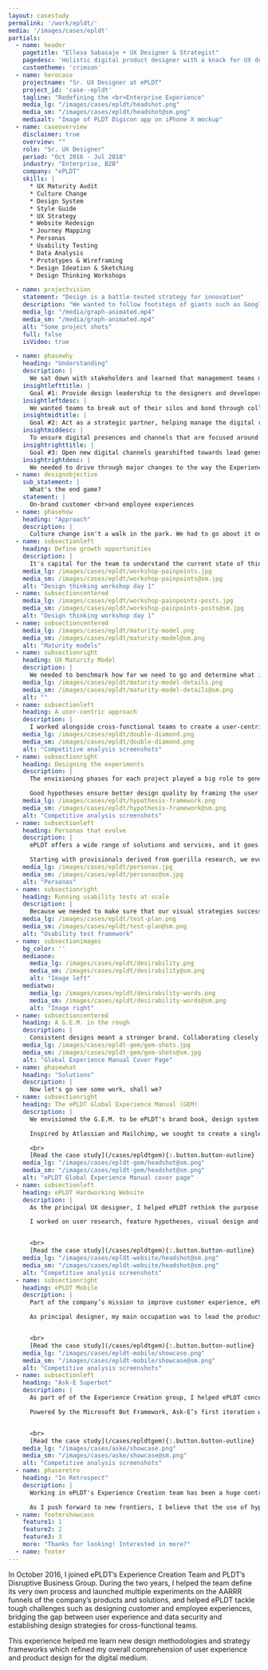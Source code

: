 ```yaml
---
layout: casestudy
permalink: '/work/epldt/'
media: '/images/cases/epldt'
partials:
  - name: header
    pagetitle: "Ellesa Sabasaje • UX Designer & Strategist"
    pagedesc: 'Holistic digital product designer with a knack for UX design, UX strategy, UX research, prototyping and front-end development'
    customtheme: 'crimson'
  - name: herocase
    projectname: "Sr. UX Designer at ePLDT"
    project_id: 'case--epldt'
    tagline: "Redefining the <br>Enterprise Experience"
    media_lg: "/images/cases/epldt/headshot.png"
    media_sm: "/images/cases/epldt/headshot@sm.png"
    mediaalt: "Image of PLDT Digicon app on iPhone X mockup"
  - name: caseoverview
    disclaimer: true
    overview: ""
    role: "Sr. UX Designer"
    period: "Oct 2016 - Jul 2018"
    industry: "Enterprise, B2B"
    company: "ePLDT"
    skills: |
      * UX Maturity Audit    
      * Culture Change   
      * Design System    
      * Style Guide    
      * UX Strategy    
      * Website Redesign    
      * Journey Mapping
      * Personas
      * Usability Testing
      * Data Analysis
      * Prototypes & Wireframing
      * Design Ideation & Sketching    
      * Design Thinking Workshops

  - name: projectvision
    statement: "Design is a battle-tested strategy for innovation"
    description: "We wanted to follow footsteps of giants such as Google Ventures, Slack, IBM, Lenovo and Xiaomi, who found that embracing design at an early stage takes far fewer resources. We discovered that a competitive edge can be built through design."
    media_lg: "/media/graph-animated.mp4"
    media_sm: "/media/graph-animated.mp4"
    alt: "Some project shots"
    full: false
    isVideo: true

  - name: phasewhy
    heading: "Understanding"
    description: |
      We sat down with stakeholders and learned that management teams may not be aware of the strategic value of design, and do not use it as a resource for innovation. Our mission was clear &mdash;
    insightlefttitle: |
      Goal #1: Provide design leadership to the designers and developers across teams to help streamline design output and centralize resources
    insightleftdesc: |
      We wanted teams to break out of their silos and bond through collaboration and good critique. We needed to guide and upskill cross-functional teams to follow best user experience practices and to achieve operational excellence and rapid digital transformation.
    insightmidtitle: |
      Goal #2: Act as a strategic partner, helping manage the digital roadmap for the product, applications development, and marketing teams
    insightmiddesc: |
      To ensure digital presences and channels that are focused around the needs of users, we needed to have the voice of the user present in every roadmapping session.
    insightrighttitle: |
      Goal #3: Open new digital channels gearshifted towards lead generation, client acquisition, customer retention and data privacy.
    insightrightdesc: |
      We needed to drive through major changes to the way the Experience Creation team works, while delivering a roadmap of user-centered design and business projects that we’re proud to be part of.
  - name: designobjective
    sub_statement: |
      What's the end game?
    statement: |
      On-brand customer <br>and employee experiences
  - name: phasehow
    heading: "Approach"
    description: |
      Culture change isn't a walk in the park. We had to go about it one project at a time, iterating on our process along the way. But first, we needed to know where we stood in the grand scheme of things.
  - name: subsectionleft
    heading: Define growth opportunities
    description: |
      It's capital for the team to understand the current state of things before thinking of any solutions. We ran a series of workshops with senior and executive stakeholders to establish business objectives, strategies and measures of success. Where did we want to be at the end of the year? Where did we see ePLDT in 5 years?
    media_lg: /images/cases/epldt/workshop-painpoints.jpg
    media_sm: /images/cases/epldt/workshop-painpoints@sm.jpg
    alt: "Design thinking workshop day 1"
  - name: subsectioncentered
    media_lg: /images/cases/epldt/workshop-painpoints-posts.jpg
    media_sm: /images/cases/epldt/workshop-painpoints-posts@sm.jpg
    alt: "Design thinking workshop day 1"
  - name: subsectioncentered
    media_lg: /images/cases/epldt/maturity-model.png
    media_sm: /images/cases/epldt/maturity-model@sm.png
    alt: "Maturity models"
  - name: subsectionright
    heading: UX Maturity Model
    description: |
      We needed to benchmark how far we need to go and determine what it takes to get there. Inspired by Nielsen-Norman's model, I devised a simplified 5-level framework for measuring the UX maturity of the organization. This helped us identify areas of opportunities where UX and design can deliver the most value.
    media_lg: /images/cases/epldt/maturity-model-details.png
    media_sm: /images/cases/epldt/maturity-model-details@sm.png
    alt: ""
  - name: subsectionleft
    heading: A user-centric approach
    description: |
      I worked alongside cross-functional teams to create a user-centric innovation pipeline and to support roadmaps of tactical projects, all with users in mind. I also helped introduce and execute design sprints in collaboration with marketing, business, sales and product teams.
    media_lg: /images/cases/epldt/double-diamond.png
    media_sm: /images/cases/epldt/double-diamond.png
    alt: "Competitive analysis screenshots"
  - name: subsectionright
    heading: Designing the experiments
    description: |
      The envisioning phases for each project played a big role to generate experiment ideas that focus on solving the user’s pain points and not mindlessly attempt to drive growth. Nonetheless, to capture the essence of the proposed solutions and reaffirmed their potential, it is important to phrase the experiments as hypotheses.

      Good hypotheses ensure better design quality by framing the user experience around the success metrics while grounding the decisions in facts and data.
    media_lg: /images/cases/epldt/hypothesis-framework.png
    media_sm: /images/cases/epldt/hypothesis-framework@sm.png
    alt: "Competitive analysis screenshots"
  - name: subsectionleft
    heading: Personas that evolve
    description: |
      ePLDT offers a wide range of solutions and services, and it goes without saying that each targets a different set of personas. In lieu of traditional personas, we went with the JTBD (jobs-to-be-done) framework.

      Starting with provisionals derived from guerilla research, we evolved these personas as we developed the solutions. A mature persona added more business and design value to us so I devised a gamified persona development process to help us quantify the maturity level of each persona, using data from that to support other projects. Pretty neat, actually.
    media_lg: /images/cases/epldt/personas.jpg
    media_sm: /images/cases/epldt/personas@sm.jpg
    alt: "Personas"
  - name: subsectionright
    heading: Running usability tests at scale
    description: |
      Because we needed to make sure that our visual strategies successfully conveyed the company's brand pillars, I developed strategies and programs, not just for usability testing and evaluation, but also for measuring brand desirability. I based the desirability framework on the Microsoft Desirability Toolkit, using key words that fit ePLDT's brand messaging.
    media_lg: /images/cases/epldt/test-plan.png
    media_sm: /images/cases/epldt/test-plan@sm.png
    alt: "Usability test framework"
  - name: subsectionimages
    bg_color: ''
    mediaone:
      media_lg: /images/cases/epldt/desirability.png
      media_sm: /images/cases/epldt/desirability@sm.png
      alt: "Image left"
    mediatwo:
      media_lg: /images/cases/epldt/desirability-words.png
      media_sm: /images/cases/epldt/desirability-words@sm.png
      alt: "Image right"
  - name: subsectioncentered
    heading: A G.E.M. in the rough
    description: |
      Consistent designs meant a stronger brand. Collaborating closely with cross-departmental design teams, I helped develop ePLDT’s style guide, culture code and design system, and maintained centralized libraries to improve consistency of design across projects. One of our goals was to improve productivity and efficiency among design teams by providing a single source of truth for all things design-related within the organization.
    media_lg: /images/cases/epldt-gem/gem-shots.jpg
    media_sm: /images/cases/epldt-gem/gem-shots@sm.jpg
    alt: "Global Experience Manual Cover Page"
  - name: phasewhat
    heading: "Solutions"
    description: |
      Now let's go see some work, shall we?
  - name: subsectionright
    heading: The ePLDT Global Experience Manual (GEM)
    description: |
      We envisioned the G.E.M. to be ePLDT's brand book, design system and culture code rolled into one source. Wrangling up cross-functional designers, writers and key company personnel, we started working on the prototype of this unprecedented project.

      Inspired by Atlassian and Mailchimp, we sought to create a single source of truth for all things design-related within the organization with the goal of unifying designers across all subsidiaries and to ensure that the brand experience is consistent.

      <br>
      [Read the case study](/cases/epldtgem){:.button.button-outline}
    media_lg: "/images/cases/epldt-gem/headshot@sm.png"
    media_sm: "/images/cases/epldt-gem/headshot@sm.png"
    alt: "ePLDT Global Experience Manual cover page"
  - name: subsectionleft
    heading: ePLDT Hardworking Website
    description: |
      As the principal UX designer, I helped ePLDT rethink the purpose of the company website, and to turn it into a stronger lead generation channel.

      I worked on user research, feature hypotheses, visual design and a front-end design system based on atomic design.


      <br>
      [Read the case study](/cases/epldtgem){:.button.button-outline}
    media_lg: "/images/cases/epldt-website/headshot@sm.png"
    media_sm: "/images/cases/epldt-website/headshot@sm.png"
    alt: "Competitive analysis screenshots"
  - name: subsectionright
    heading: ePLDT Mobile
    description: |
      Part of the company’s mission to improve customer experience, ePLDT Mobile is the key next step toward digital transformation for enterprises.

      As principal designer, my main occupation was to lead the product design of the iOS and Android application from ideation to prototyping to usability testing.


      <br>
      [Read the case study](/cases/epldtgem){:.button.button-outline}
    media_lg: "/images/cases/epldt-mobile/showcase.png"
    media_sm: "/images/cases/epldt-mobile/showcase@sm.png"
    alt: "Competitive analysis screenshots"
  - name: subsectionleft
    heading: "Ask-E Superbot"
    description: |
      As part of of the Experience Creation group, I helped ePLDT conceptualize and design its flagship chatbot service. The goal was to train a system to “read the user's mind” by gathering key information points and intuiting complementary products and services.

      Powered by the Microsoft Bot Framework, Ask-E’s first iteration was hosted first on the company’s Facebook page and then on the company’s Workplace.


      <br>
      [Read the case study](/cases/epldtgem){:.button.button-outline}
    media_lg: "/images/cases/aske/showcase.png"
    media_sm: "/images/cases/aske/showcase@sm.png"
    alt: "Competitive analysis screenshots"
  - name: phaseretro
    heading: "In Retrospect"
    description: |
      Working in ePLDT's Experience Creation team has been a huge contributor to my product design education. In two years, I have learned new processes and refined my overall comprehension of  design for the digital medium.

      As I push forward to new frontiers, I believe that the use of hypotheses, experimentations, success metrics and fast idea generation are important principles and techniques that can be applied anywhere.
  - name: footershowcase
    feature1: 1
    feature2: 2
    feature3: 3
    more: "Thanks for looking! Interested in more?"
  - name: footer
---
```


In October 2016, I joined ePLDT’s Experience Creation Team and PLDT’s Disruptive Business Group. During the two years, I helped the team define its very own process and launched multiple experiments on the AARRR funnels of the company’s products and solutions, and helped ePLDT tackle tough challenges such as designing customer and employee experiences, bridging the gap between user experience and data security and establishing design strategies for cross-functional teams.

This experience helped me learn new design methodologies and strategy frameworks which refined my overall comprehension of user experience and product design for the digital medium.
